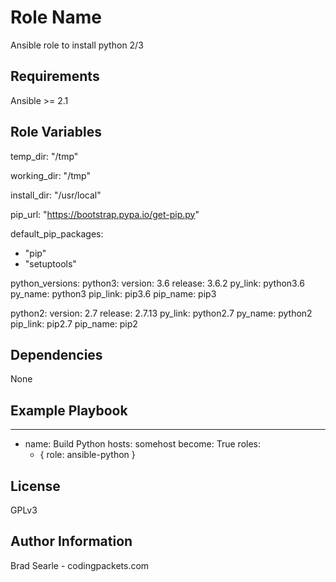 Role Name
=========

Ansible role to install python 2/3

Requirements
------------

Ansible >= 2.1

Role Variables
--------------

temp_dir: "/tmp"

working_dir: "/tmp"

install_dir: "/usr/local"

pip_url: "https://bootstrap.pypa.io/get-pip.py"

default_pip_packages:
  - "pip"
  - "setuptools"

python_versions:
  python3:
    version: 3.6
    release: 3.6.2
    py_link: python3.6
    py_name: python3
    pip_link: pip3.6
    pip_name: pip3

  python2:
    version: 2.7
    release: 2.7.13 
    py_link: python2.7
    py_name: python2 
    pip_link: pip2.7
    pip_name: pip2


Dependencies
------------

None

Example Playbook
----------------

---
- name: Build Python
  hosts: somehost
  become: True
  roles:
    - { role: ansible-python }

License
-------

GPLv3

Author Information
------------------

Brad Searle - codingpackets.com
